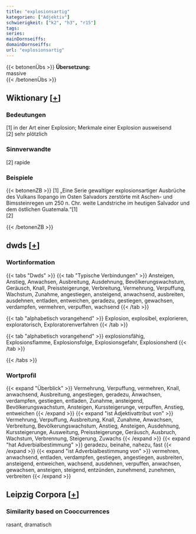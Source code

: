 ```yaml
---
title: "explosionsartig"
kategorien: ["Adjektiv"]
schwierigkeit: ["k2", "h3", "r15"]
tags:
series:
mainDornseiffs:
domainDornseiffs:
url: "explosionsartig"
---
```


{{< betonenÜbs >}}
**Übersetzung:**  
massive  
{{< /betonenÜbs >}}

## Wiktionary [[+](https://de.wiktionary.org/wiki/explosionsartig)]

### Bedeutungen
[1] in der Art einer Explosion; Merkmale einer Explosion ausweisend  
[2] sehr plötzlich  

### Sinnverwandte
[2] rapide  

### Beispiele
{{< betonenZB >}}
[1] „Eine Serie gewaltiger explosionsartiger Ausbrüche des Vulkans Ilopango im Osten Salvadors zerstörte mit Aschen- und Bimssteinregen um 250 n. Chr. weite Landstriche im heutigen Salvador und dem östlichen Guatemala.“[1]  
[2]  

{{< /betonenZB >}}


## dwds [[+](https://www.dwds.de/wb/explosionsartig)]

### Wortinformation
{{< tabs "Dwds" >}}
{{< tab "Typische Verbindungen" >}}
Ansteigen, Anstieg, Anwachsen, Ausbreitung, Ausdehnung, Bevölkerungswachstum, Geräusch, Knall, Preissteigerunge, Verbreitung, Vermehrung, Verpuffung, Wachstum, Zunahme, angestiegen, ansteigend, anwachsend, ausbreiten, ausdehnen, entladen, entweichen, geradezu, gestiegen, gewachsen, verdampfen, vermehren, verpuffen, wachsend
{{< /tab >}}

{{< tab "alphabetisch vorangehend" >}}
Explosion, explosibel, explorieren, exploratorisch, Exploratorenverfahren
{{< /tab >}}

{{< tab "alphabetisch vorangehend" >}}
explosionsfähig, Explosionsflamme, Explosionsfolge, Explosionsgefahr, Explosionsherd
{{< /tab >}}

{{< /tabs >}}

### Wortprofil
{{< expand "Überblick" >}} Vermehrung, Verpuffung, vermehren, Knall, anwachsend, Ausbreitung, angestiegen, geradezu, Anwachsen, verdampfen, gestiegen, entladen, Zunahme, ansteigend, Bevölkerungswachstum, Ansteigen, Kurssteigerunge, verpuffen, Anstieg, entweichen {{< /expand >}}
{{< expand "ist Adjektivattribut von" >}} Vermehrung, Verpuffung, Ausbreitung, Knall, Zunahme, Anwachsen, Verbreitung, Bevölkerungswachstum, Anstieg, Ansteigen, Ausdehnung, Kurssteigerunge, Ausweitung, Preissteigerunge, Geräusch, Ausbruch, Wachstum, Verbrennung, Steigerung, Zuwachs {{< /expand >}}
{{< expand "hat Adverbialbestimmung" >}} geradezu, beinahe, nahezu, fast {{< /expand >}}
{{< expand "ist Adverbialbestimmung von" >}} vermehren, anwachsend, entladen, verdampfen, gestiegen, angestiegen, ausbreiten, ansteigend, entweichen, wachsend, ausdehnen, verpuffen, anwachsen, gewachsen, ansteigen, steigend, entzünden, zunehmend, zunehmen, verbreiten {{< /expand >}}

## Leipzig Corpora [[+](https://corpora.uni-leipzig.de/en/res?word=explosionsartig&corpusId=deu_newscrawl-public_2018)]


### Similarity based on Cooccurrences
rasant, dramatisch

